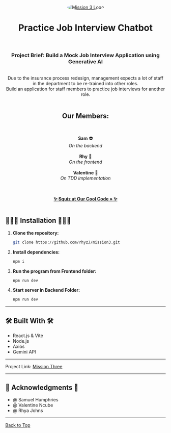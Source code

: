 <br />
<div align="center">
  <a href="https://github.com/rhyzJ/job-interview-chatbot​">
    <img src="https://www.turners.co.nz/assets/images/logo/square_logo_car.png" alt="Mission 3 Logo" style="border-radius: 50%;" />
  </a>
<h1 align="center">Practice Job Interview Chatbot</h1><br />

<p align="center">

<h3>Project Brief: Build a Mock Job Interview Application using Generative AI
</h3><br />
Due to the insurance process redesign, management expects a lot of staff in the department to be re-trained into other roles.  <br /> Build an application for staff members to practice job interviews for another role. <br /><br />
  
<h2>Our Members:</h2><br  />
  
**Sam** 👽 <br /><em> On the backend</em><br /><br /> 
**Rhy** 🦆 <br /><em> On the frontend</em><br /><br /> 
**Valentine** 🥲 <br /><em> On TDD implementation </em><br /><br />

   <br />
    <a href="https://github.com/rhyzJ/mission3"><strong>✨ Squiz at Our Cool Code » ✨</strong></a><br /><br />
</p>
</div>

## 👩🏼‍💻 Installation 👩🏼‍💻

1. **Clone the repository:**

    ```bash
    git clone https://github.com/rhyzJ/mission3.git​
    ```

2. **Install dependencies:**

    ```bash
    npm i
    ```

3. **Run the program from Frontend folder:**

    ```bash
    npm run dev
    ```
    
4. **Start server in Backend Folder:**

    ```bash
    npm run dev
    ```

---

## 🛠 Built With 🛠

- React.js & Vite  
- Node.js
- Axios
- Gemini API

---

Project Link: [Mission Three](https://github.com/rhyzJ/job-interview-chatbot​​)

---

## 🌸 Acknowledgments 🌸

- @ Samuel Humphries
- @ Valentine Ncube
- @ Rhya Johns <br  />


---

[Back to Top](#readme-top)
